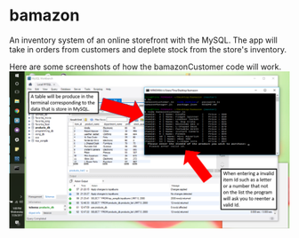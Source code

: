 # bamazon
An inventory system of an online storefront with the MySQL. The app will take in orders from customers and deplete stock from the store's inventory. 

Here are some screenshots of how the bamazonCustomer code will work.
![App starts](Images/BamazonCustomer1.png)
